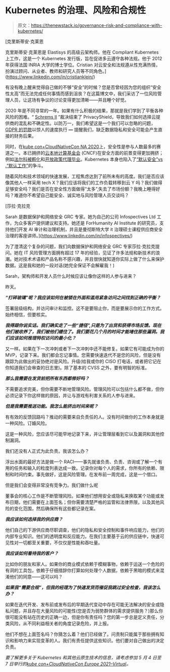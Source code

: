 # Kubernetes 的治理、风险和合规性

> 原文：<https://thenewstack.io/governance-risk-and-compliance-with-kubernetes/>

[](https://www.linkedin.com/in/cristianklein/)

 [克里斯蒂安·克莱恩

克里斯蒂安·克莱恩是 Elastisys 的高级云架构师。他在 Compliant Kubernetes 上工作，这是一个 Kubernetes 发行版，旨在促进多云遵守各种法规。他于 2012 年获得法国 INRIA 大学的博士学位。Cristian 对云安全和法规遵从性充满热情，扮演过顾问、从业者、教师和研究人员等不同角色。](https://www.linkedin.com/in/cristianklein/) [](https://www.linkedin.com/in/cristianklein/)

有没有晚上醒来觉得自己做的不够“安全”的时候？您是否曾经因为您的组织“安全性太高”而无法完成任何事情而感到沮丧？在这篇博文中，我们采访了一位风险管理人员，让这场有争议的讨论变得更加清晰——并且睡个好觉。

2020 年是不同寻常的一年。如果有什么积极的结果，那就是我们学到了平衡各种风险的困难。“ [Schrems II](https://iapp.org/news/a/the-schrems-ii-decision-eu-us-data-transfers-in-question/) ”裁决结束了 PrivacyShield，导致我们如何选择云提供商的混乱和不确定性。以防万一，我们希望这是一个我们可以忽略的问题， [GDPR 的罚款](https://www.enforcementtracker.com/)以惊人的速度执行 **—** 提醒我们，缺乏数据隐私和安全可能会产生直接的财务后果。

同时，在[kube con+CloudNativeCon NA 2020](https://www.cncf.io/kubecon-cloudnativecon-events/?utm_content=inline-mention)上，安全性是参与人数最多的赛道之一。本已拥挤的[云本地计算基金会](https://cncf.io/?utm_content=inline-mention) (CNCF)在安全方面的前景变得更加拥挤；例如[法尔科被孵化](https://www.cncf.io/blog/2020/01/08/toc-votes-to-move-falco-into-cncf-incubator/)和[开放政策代理毕业](https://blog.styra.com/blog/open-policy-agent-graduating-in-the-cncf-proves-need-for-cloud-native-authz)。Kubernetes 本身也陷入了[“默认安全”vs .“默认工作”](https://searchitoperations.techtarget.com/news/252487963/Kubernetes-security-defaults-prompt-upstream-dilemma)的争斗。

随着风险和技术领域的快速发展，工程焦虑达到了前所未有的高度。我们是否应该像其他人一样采用 tech X？我们应该将我们的工作负载转移到云 Y 吗？我们做得足够安全吗？我们是否在安全性方面做得“太多”,失去了市场份额？我晚上睡得好吗？难道你不希望自己能安全、诚实地与风险管理人员交谈吗？

 [莎拉·克拉克

Sarah 是数据保护和网络安全 GRC 专家。她为自己的公司 Infospectives Ltd 工作，为众多客户提供建议和支持。她还是 ForHumanity AI Institute 的研究员，支持他们开发 AI 审计和治理机制，并且是曼彻斯特大学 it 治理硕士课程供应商安全治理的客座讲师。](https://www.linkedin.com/in/infospectives/) 

为了澄清这个复杂的问题，我们向数据保护和网络安全 GRC 专家莎拉·克拉克提问。她在 IT 风险管理方面拥有超过 17 年的经验，见证了许多法规和新技术的浪潮。她对技术术语和产品名称不感兴趣，并且很快就知道你实际上做了什么来保护数据。这是我和她的一段对话(她完全保证不会解雇我！)

Sarah，架构师和开发人员什么时候应该让像你这样的人参与进来？

昨天。

***“打碎玻璃”呢？我应该如何在被锁在外面和滥用紧急访问之间找到正确的平衡？***

签署层级结构，并访问审计和监控。这不是要阻止你，而是要展示你的工作方式。始终相信，但要核实。

***我得跟你说实话。我们确实走了一些“捷径”,只是为了出货和获得市场反馈。现在他们被收养了，我们被他们缠住了。我们要花几个月的时间才能堵住那些漏洞。我们应该如何推理特权访问的最小化？***

又一样。如果在下一次冲刺或者下一次冲刺中还不能修复。如果它有可能成为你的 MVP，记录下来。我们都会忘记事情。您需要快速迭代不是您的风险，但是没有跟踪为此做出的妥协绝对是风险。升级(给我或你的 CISO 打电话，或者把它记在你知道我们会审查的日志里)。除了基本的 CVSS 之外，要有明智的标准。

***那么我需要在发货前把所有东西都修好吗？***

不需要追求完美，但你需要不断地管理风险。管理风险可以包括什么都不做，但你必须记录下你这样做的原因，并让与游戏有利害关系的人参与进来。

***但是我需要推送功能。我怎么能挤出时间来呢？***

有有效的反馈回路吗？推动的需要来自负责任的人。没有时间做你的工作本身就是一种风险。订婚风险。

这是一种风险，您应该尽可能早地记录下来，并让管理层看到它以及漏洞和其他控制漏洞。

我们还没有人正式为此负责。我该怎么办？

浮出水面的最好方法是做一个 RACI——事先就谁负责、负责、咨询或了解一个有用的任务和输入的粒度列表达成一致。记录你对每个人的需求，你所有的依赖、限制和时间约束。事先做好，这是风险管理。在发布前一周完成，这是一个借口。

但是我们会变得非常没有竞争力。我们做什么呢 

董事会的核心工作是不断管理风险。如果他们想用安全或隐私来换取某个功能或发布日期，他们需要在上面签名；但你需要清楚严格的监管和法律界限，以及其他风险的变化范围，然后确保所有这些都记录在案。

***我应该如何选择我的供应商？***

他们自己的下游供应商尽职调查，他们的隐私和安全控制和事件响应能力，他们的内部专业知识。他们的透明度和反应能力。在我们主要基于云的供应链中，快速可见性对一切都至关重要，不仅仅是性能和吞吐量。

***我应该如何看待我的客户？***

比如你的朋友和家人。如果你的商业模式依赖于模糊事物，依赖于运送一个危险的有洞的工具包，依赖于仔细措辞你打算如何处理个人数据，依赖于黑暗的模式来混淆他们的同意——这可以吗？

***如果我“需要合规”，但我的经理为了快速发货而催促我跳过安全检查，我该怎么办？***

如果在迭代开发、发布前或发布后的早期迭代变动中存在可能无法解决的安全或隐私问题，并且存在大量风险的可能性(您是否为弱势群体的需求提供服务？)那么你很可能没有站在历史的正确一边，但是你有责任吗？您的第一步总是定义责任，分类风险，从不同利益相关者的角度记录危险，并上报。

他们不想在上面签名吗？你猜怎么着？他们已经做了。问责制只能属于那些拥有知识和影响力来实现变革的人。我们有责任提供这些知识。他们要对自己做出的决定负责。

*要了解更多关于 Kubernetes 和其他云原生技术的信息，请考虑参加 5 月 4 日至 7 日举行的[kube con+CloudNativeCon Europe 2021–Virtual](https://events.linuxfoundation.org/kubecon-cloudnativecon-europe/)。*

<svg xmlns:xlink="http://www.w3.org/1999/xlink" viewBox="0 0 68 31" version="1.1"><title>Group</title> <desc>Created with Sketch.</desc></svg>